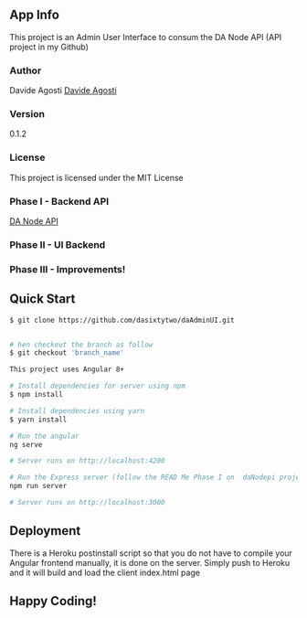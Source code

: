 ## App Info

This project is an Admin User Interface to consum the DA Node API (API project in my Github)

### Author

Davide Agosti
[Davide Agosti](http://davideagosti.me)

### Version

0.1.2

### License

This project is licensed under the MIT License

### Phase I - Backend API

[DA Node API](https://github.com/dasixtytwo/daNodeApi)

### Phase II - UI Backend

### Phase III - Improvements!

## Quick Start

```bash
$ git clone https://github.com/dasixtytwo/daAdminUI.git


# hen checkout the branch as follow
$ git checkout 'branch_name'

This project uses Angular 8+

# Install dependencies for server using npm
$ npm install

# Install dependencies using yarn
$ yarn install

# Run the angular
ng serve

# Server runs on http://localhost:4200

# Run the Express server (follow the READ Me Phase I on  daNodepi project)
npm run server

# Server runs on http://localhost:3000
```

## Deployment

There is a Heroku postinstall script so that you do not have to compile your Angular frontend manually, it is done on the server. Simply push to Heroku and it will build and load the client index.html page

## Happy Coding!
